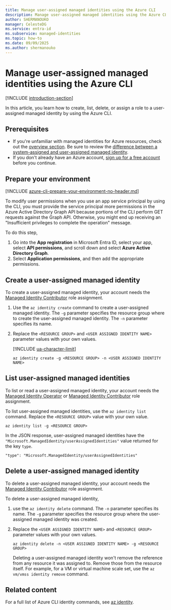 ```yaml
---
title: Manage user-assigned managed identities using the Azure CLI
description: Manage user-assigned managed identities using the Azure CLI.
author: SHERMANOUKO
manager: CelesteDG
ms.service: entra-id
ms.subservice: managed-identities
ms.topic: how-to
ms.date: 09/09/2025
ms.author: shermanouko
---
```


# Manage user-assigned managed identities using the Azure CLI

[!INCLUDE [introduction-section](./includes/manage-user-assigned-identity-intro.md)]

In this article, you learn how to create, list, delete, or assign a role to a user-assigned managed identity by using the Azure CLI.

## Prerequisites

- If you're unfamiliar with managed identities for Azure resources, check out the [overview section](overview.md). Be sure to review the [difference between a system-assigned and user-assigned managed identity](overview.md#managed-identity-types).
- If you don't already have an Azure account, [sign up for a free account](https://azure.microsoft.com/pricing/purchase-options/azure-account?cid=msft_learn) before you continue.

## Prepare your environment

[!INCLUDE [azure-cli-prepare-your-environment-no-header.md](~/../docs/reusable-content/azure-cli/azure-cli-prepare-your-environment-no-header.md)]

To modify user permissions when you use an app service principal by using the CLI, you must provide the service principal more permissions in the Azure Active Directory Graph API because portions of the CLI perform GET requests against the Graph API. Otherwise, you might end up receiving an "Insufficient privileges to complete the operation" message. 

To do this step, 

1. Go into the **App registration** in Microsoft Entra ID, select your app, select **API permissions**, and scroll down and select **Azure Active Directory Graph**.
1. Select **Application permissions**, and then add the appropriate permissions.

## Create a user-assigned managed identity

To create a user-assigned managed identity, your account needs the [Managed Identity Contributor](/azure/role-based-access-control/built-in-roles#managed-identity-contributor) role assignment.

1. Use the `az identity create` command to create a user-assigned managed identity. The `-g` parameter specifies the resource group where to create the user-assigned managed identity. The `-n` parameter specifies its name.
1. Replace the `<RESOURCE GROUP>` and `<USER ASSIGNED IDENTITY NAME>` parameter values with your own values.

    [!INCLUDE [ua-character-limit](~/includes/managed-identity-ua-character-limits.md)]

    ```azurecli-interactive
    az identity create -g <RESOURCE GROUP> -n <USER ASSIGNED IDENTITY NAME>
    ```

## List user-assigned managed identities

To list or read a user-assigned managed identity, your account needs the [Managed Identity Operator](/azure/role-based-access-control/built-in-roles#managed-identity-operator) or [Managed Identity Contributor](/azure/role-based-access-control/built-in-roles#managed-identity-contributor) role assignment.

To list user-assigned managed identities, use the `az identity list` command. Replace the `<RESOURCE GROUP>` value with your own value.

```azurecli-interactive
az identity list -g <RESOURCE GROUP>
```

In the JSON response, user-assigned managed identities have the `"Microsoft.ManagedIdentity/userAssignedIdentities"` value returned for the key `type`.

`"type": "Microsoft.ManagedIdentity/userAssignedIdentities"`

## Delete a user-assigned managed identity

To delete a user-assigned managed identity, your account needs the [Managed Identity Contributor](/azure/role-based-access-control/built-in-roles#managed-identity-contributor) role assignment.

To delete a user-assigned managed identity, 

1. use the `az identity delete` command. The `-n` parameter specifies its name. The `-g` parameter specifies the resource group where the user-assigned managed identity was created.
1. Replace the `<USER ASSIGNED IDENTITY NAME>` and `<RESOURCE GROUP>` parameter values with your own values.

    ```azurecli-interactive
    az identity delete -n <USER ASSIGNED IDENTITY NAME> -g <RESOURCE GROUP>
    ```

    Deleting a user-assigned managed identity won't remove the reference from any resource it was assigned to. Remove those from the resource itself. For example, for a VM or virtual machine scale set, use the `az vm/vmss identity remove` command.

## Related content

For a full list of Azure CLI identity commands, see [az identity](/cli/azure/identity).
